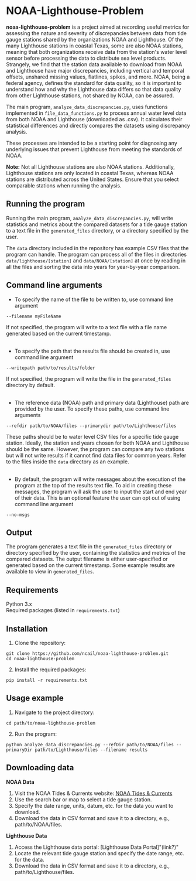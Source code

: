 # NOAA-Lighthouse-Problem

**noaa-lighthouse-problem** is a project aimed at recording useful metrics for assessing the nature and severity of discrepancies between data from tide gauge stations shared by the organizations NOAA and Lighthouse. Of the many Lighthouse stations in coastal Texas, some are also NOAA stations, meaning that both organizations receive data from the station's water level sensor before processing the data to distribute sea level products. Strangely, we find that the station data available to download from NOAA and Lighthouse have major discrepancies, including vertical and temporal offsets, unshared missing values, flatlines, spikes, and more. NOAA, being a federal agency, defines the standard for data quality, so it is important to understand how and why the Lighthouse data differs so that data quality from other Lighthouse stations, not shared by NOAA, can be assured.

The main program, `analyze_data_discrepancies.py`, uses functions implemented in `file_data_functions.py` to process annual water level data from both NOAA and Lighthouse (downloaded as .csv). It calculates their statistical differences and directly compares the datasets using discrepancy analysis.

These processes are intended to be a starting point for diagnosing any underlying issues that prevent Lighthouse from meeting the standards of NOAA.

**Note:** Not all Lighthouse stations are also NOAA stations. Additionally, Lighthouse stations are only located in coastal Texas, whereas NOAA stations are distributed across the United States. Ensure that you select comparable stations when running the analysis.

## Running the program

Running the main program, `analyze_data_discrepancies.py`, will write statistics and metrics about the compared datasets for a tide gauge station to a text file in the `generated_files` directory, or a directory specified by the user. 

The `data` directory included in the repository has example CSV files that the program can handle. The program can process all of the files in directories `data/lighthouse/[station]` and `data/NOAA/[station]` at once by reading in all the files and sorting the data into years for year-by-year comparison. 

## Command line arguments

- To specify the name of the file to be written to, use command line argument
```shell
--filename myFileName
```

If not specified, the program will write to a text file with a file name generated based on the current timestamp.<br><br>

- To specify the path that the results file should be created in, use command line argument
```shell
--writepath path/to/results/folder
```

If not specified, the program will write the file in the `generated_files` directory by default.<br><br>

- The reference data (NOAA) path and primary data (Lighthouse) path are provided by the user. To specify these paths, use command line arguments
```shell
--refdir path/to/NOAA/files --primarydir path/to/Lighthouse/files
```

These paths should be to water level CSV files for a specific tide gauge station. Ideally, the station and years chosen for both NOAA and Lighthouse should be the same. However, the program can compare any two stations but will not write results if it cannot find data files for common years. Refer to the files inside the `data` directory as an example.<br><br>

- By default, the program will write messages about the execution of the program at the top of the results text file. To aid in creating these messages, the program will ask the user to input the start and end year of their data. This is an optional feature the user can opt out of using command line argument
```shell
--no-msgs
``` 

## Output

The program generates a text file in the `generated_files` directory or directory specified by the user, containing the statistics and metrics of the compared datasets. The output filename is either user-specified or generated based on the current timestamp. Some example results are available to view in `generated_files`.

## Requirements

Python 3.x<br>
Required packages (listed in `requirements.txt`)

## Installation

1. Clone the repository:
```shell
git clone https://github.com/ncail/noaa-lighthouse-problem.git
cd noaa-lighthouse-problem
```
2. Install the required packages:
```shell
pip install -r requirements.txt
```

## Usage example

1. Navigate to the project directory:
```shell
cd path/to/noaa-lighthouse-problem
```
2. Run the program:
```shell
python analyze_data_discrepancies.py --refDir path/to/NOAA/files --primaryDir path/to/Lighthouse/files --filename results
```

## Downloading data

**NOAA Data**

1. Visit the NOAA Tides & Currents website: [NOAA Tides & Currents](https://tidesandcurrents.noaa.gov/)
2. Use the search bar or map to select a tide gauge station.
3. Specify the date range, units, datum, etc. for the data you want to download.
4. Download the data in CSV format and save it to a directory, e.g., path/to/NOAA/files.

**Lighthouse Data**

1. Access the Lighthouse data portal: [Lighthouse Data Portal]"(link?)"
2. Locate the relevant tide gauge station and specify the date range, etc. for the data.
3. Download the data in CSV format and save it to a directory, e.g., path/to/Lighthouse/files.
